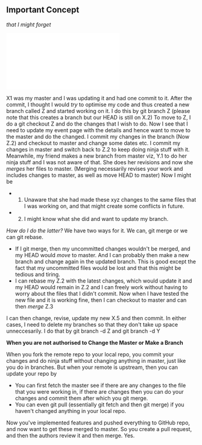 ## Important Concept
*that I might forget*

![important image](/explain.jpg.odg)
 
X1 was my master and I was updating it and had one commit to it. After the commit, I thought I would *try* to optimise my code and thus created a new branch called Z and started working on it. 
I do this by git branch Z (please note that this creates a branch but our HEAD is still on X.2)
To move to Z, I do a git checkout Z and do the changes that I wish to do. 
Now I see that I need to update my event page with the details and hence want to move to the master and do the changed. I commit my changes in the branch (Now Z.2) and checkout to master and change some dates etc. 
I commit my changes in master and switch back to Z.2 to keep doing ninja stuff with it. Meanwhile, my friend makes a new branch from master viz, Y.1 to do her ninja stuff and I was not aware of that. She does her revisions and now she *merges* her files to master.
(Merging necessarily revises your work and includes changes to master, as well as move HEAD to master)
Now I might be 
* 1. Unaware that she had made these xyz changes to the same files that I was working on, and that might create some conflicts in future. 
* 2. I might know what she did and want to update my branch. 

*How do I do the latter?*
We have two ways for it. We can, git merge or we can git rebase. 
* If I git merge, then my uncommitted changes wouldn't be merged, and my HEAD would *move* to master. And I can probably then make a new branch and change again in the updated branch. This is good except the fact that my uncommitted files would be lost and that this might be tedious and tiring. 
* I can rebase my Z.2 with the latest changes, which would update it and my HEAD would remain in Z.2 and I can freely work without having to worry about the files that I didn't commit. Now when I have tested the new file and it is working fine, then I can checkout to master and can then *merge* Z.3

I can then change, revise, update my new X.5 and then commit.
In either cases, I need to delete my branches so that they don't take up space unneccesarily. I do that by git branch -d Z and git branch -d Y

**When you are not authorised to Change the Master or Make a Branch**

When you fork the remote repo to your local repo, you commit your changes and do ninja stuff without changing anything in master, just like you do in branches. But when your remote is upstream, then you can update your repo by 
* You can first  fetch the master see if there are any changes to the file that you were working in, if there are changes then you can do your changes and commit them after which you git merge. 
* You can even git pull (essentially git fetch and then git merge) if you haven't changed anything in your local repo. 

Now you've implemented features and pushed everything to GitHub repo, and now want to get these merged to master. So you create a pull request, and then the authors review it and then merge. Yes. 
